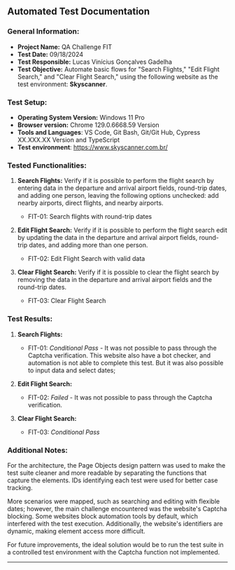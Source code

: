 ## Automated Test Documentation 

### General Information:

- **Project Name:** QA Challenge FIT
- **Test Date:** 09/18/2024
- **Test Responsible:** Lucas Vinícius Gonçalves Gadelha
- **Test Objective:** Automate basic flows for "Search Flights," "Edit Flight Search," and "Clear Flight Search," using the following website as the test environment: **Skyscanner**.

### Test Setup:

- **Operating System Version:** Windows 11 Pro
- **Browser version:** Chrome 129.0.6668.59 Version
- **Tools and Languages**: VS Code, Git Bash, Git/Git Hub, Cypress XX.XXX.XX Version and TypeScript
- **Test environment**: https://www.skyscanner.com.br/

### Tested Functionalities:

1. **Search Flights:** Verify if it is possible to perform the flight search by entering data in the departure and arrival airport fields, round-trip dates, and adding one person, leaving the following options unchecked: add nearby airports, direct flights, and nearby airports.
   
   - FIT-01: Search flights with round-trip dates

2. **Edit Flight Search:** Verify if it is possible to perform the flight search edit by updating the data in the departure and arrival airport fields, round-trip dates, and adding more than one person.

   - FIT-02: Edit Flight Search with valid data
   
3. **Clear Flight Search:** Verify if it is possible to clear the flight search by removing the data in the departure and arrival airport fields and the round-trip dates.
   
   - FIT-03: Clear Flight Search

### Test Results:

1. **Search Flights:** 
   - FIT-01: *Conditional Pass* - It was not possible to pass through the Captcha verification. This website also have a bot checker, and automation is not able to complete this test. But it was also possible to input data and select dates;

2. **Edit Flight Search:**
   - FIT-02: *Failed* - It was not possible to pass through the Captcha verification.
   
3. **Clear Flight Search:**   
   - FIT-03: *Conditional Pass*

### Additional Notes:

For the architecture, the Page Objects design pattern was used to make the test suite cleaner and more readable by separating the functions that capture the elements. IDs identifying each test were used for better case tracking.

More scenarios were mapped, such as searching and editing with flexible dates; however, the main challenge encountered was the website's Captcha blocking. Some websites block automation tools by default, which interfered with the test execution. Additionally, the website's identifiers are dynamic, making element access more difficult.

For future improvements, the ideal solution would be to run the test suite in a controlled test environment with the Captcha function not implemented.

---